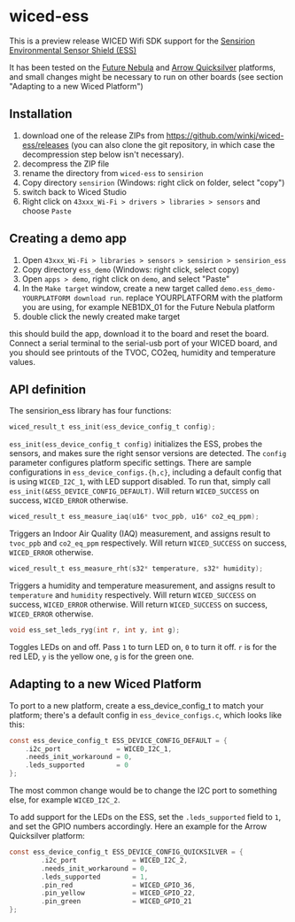 # wiced-ess

This is a preview release WICED Wifi SDK support for the [Sensirion Environmental Sensor Shield (ESS)](https://developer.sensirion.com/ess/)

It has been tested on the [Future Nebula](http://www.futureelectronics.com/en/Technologies/Product.aspx?ProductID=NEB1DX01FCS1089735) and [Arrow Quicksilver](https://www.arrow.com/quicksilver) platforms, and small changes might be necessary to run on other boards (see section "Adapting to a new Wiced Platform")

## Installation
1. download one of the release ZIPs from https://github.com/winkj/wiced-ess/releases (you can also clone the git repository, in which case the decompression step below isn't necessary).
2. decompress the ZIP file
3. rename the directory from ``wiced-ess`` to ``sensirion``
4. Copy directory `sensirion` (Windows: right click on folder, select "copy")
5. switch back to Wiced Studio
6. Right click on ``43xxx_Wi-Fi > drivers > libraries > sensors`` and choose ``Paste``

## Creating a demo app
1. Open `43xxx_Wi-Fi > libraries > sensors > sensirion > sensirion_ess`
2. Copy directory `ess_demo` (Windows: right click, select copy)
3. Open `apps > demo`, right click on `demo`, and select "Paste"
4. In the ``Make target`` window, create a new target called ``demo.ess_demo-YOURPLATFORM download run``. replace YOURPLATFORM with the platform you are using, for example NEB1DX_01 for the Future Nebula platform
5. double click the newly created make target

this should build the app, download it to the board and reset the board. Connect a serial terminal to the serial-usb port of your WICED board, and you should see printouts of the TVOC, CO2eq, humidity and temperature values.

## API definition
The sensirion_ess library has four functions:

```c
wiced_result_t ess_init(ess_device_config_t config);
```
``ess_init(ess_device_config_t config)`` initializes the ESS, probes the sensors, and makes sure the right sensor versions are detected.
The ``config`` parameter configures platform specific settings. There are sample configurations in ``ess_device_configs.{h,c}``, including
a default config that is using ``WICED_I2C_1``, with LED support disabled. To run that, simply call ``ess_init(&ESS_DEVICE_CONFIG_DEFAULT)``.
Will return ``WICED_SUCCESS`` on success, ``WICED_ERROR`` otherwise.

```c
wiced_result_t ess_measure_iaq(u16* tvoc_ppb, u16* co2_eq_ppm);
```
Triggers an Indoor Air Quality (IAQ) measurement, and assigns result to ``tvoc_ppb`` and ``co2_eq_ppm`` respectively. Will return ``WICED_SUCCESS`` on success, ``WICED_ERROR`` otherwise.

```c
wiced_result_t ess_measure_rht(s32* temperature, s32* humidity);
```
Triggers a humidity and temperature measurement, and assigns result to ``temperature`` and ``humidity`` respectively. Will return ``WICED_SUCCESS`` on success, ``WICED_ERROR`` otherwise. Will return ``WICED_SUCCESS`` on success, ``WICED_ERROR`` otherwise.

```c
void ess_set_leds_ryg(int r, int y, int g);
```
Toggles LEDs on and off. Pass ``1`` to turn LED on, ``0`` to turn it off. ``r`` is for the red LED, ``y`` is the yellow one, ``g`` is for the green one.

## Adapting to a new Wiced Platform

To port to a new platform, create a ess_device_config_t to match your platform; there's a default config in ``ess_device_configs.c``, which looks like this:
```c
const ess_device_config_t ESS_DEVICE_CONFIG_DEFAULT = {
    .i2c_port              = WICED_I2C_1,
    .needs_init_workaround = 0,
    .leds_supported        = 0
};
```
The most common change would be to change the I2C port to something else, for example ``WICED_I2C_2``.

To add support for the LEDs on the ESS, set the ``.leds_supported`` field to ``1``, and set the GPIO numbers accordingly. Here an example for the Arrow Quicksilver platform:
```c
const ess_device_config_t ESS_DEVICE_CONFIG_QUICKSILVER = {
        .i2c_port              = WICED_I2C_2,
        .needs_init_workaround = 0,
        .leds_supported        = 1,
        .pin_red               = WICED_GPIO_36,
        .pin_yellow            = WICED_GPIO_22,
        .pin_green             = WICED_GPIO_21
};
```
